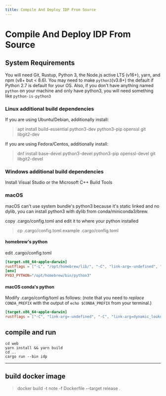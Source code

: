 ```yaml
---
title: Compile And Deploy IDP From Source
---
```


# Compile And Deploy IDP From Source

## System Requirements

You will need Git, Rustup, Python 3, the Node.js active LTS (v16+), yarn, and npm (v8+ but < 8.6). You may need to make `python3`(v3.8+) the default if Python 2.7 is default for your OS. Also, if you don't have anything named `python` on your machine and only have python3, you will need something like `python-is-python3`

### Linux additional build dependencies

If you are using Ubuntu/Debian, additionally install:

> apt install build-essential python3-dev python3-pip openssl git libgit2-dev

If you are using Fedora/Centos, additionally install:

> dnf install base-devel python3-devel python3-pip openssl-devel git libgit2-devel

### Windows additional build dependencies

Install Visual Studio or the Microsoft C++ Build Tools

### macOS

macOS can't use system bundle's python3 because it's static linked and no dylib, you can install python3 with dylib from conda/miniconda3/brew.

copy .cargo/config.toml and edit it to where your python installed

> cp .cargo/config.toml.example .cargo/config.toml

#### homebrew's python

edit .cargo/config.toml

```toml
[target.x86_64-apple-darwin]
rustflags = ["-L", "/opt/homebrew/lib/", "-C", "link-arg=-undefined", "-C", "link-arg=dynamic_lookup"]
[env]
PYO3_PYTHON="/opt/homebrew/bin/python3"
```

#### macOS conda's python

Modify .cargo/config/toml as follows:
(note that you need to _replace_ `CONDA_PREFIX` with
the output of `echo $CONDA_PREFIX` from your terminal.)

```toml
[target.x86_64-apple-darwin]
rustflags = ["-C", "link-arg=-undefined", "-C", "link-arg=dynamic_lookup", "-C", "link-arg=-Wl,-rpath,`CONDA_PREFIX`/lib"]
```

## compile and run

```
cd web
yarn install && yarn build
cd ..
cargo run --bin idp
```

---

## build docker image

> docker build -t note -f Dockerfile --target release .
